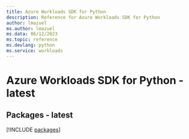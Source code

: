```yaml
---
title: Azure Workloads SDK for Python
description: Reference for Azure Workloads SDK for Python
author: lmazuel
ms.author: lmazuel
ms.data: 06/12/2023
ms.topic: reference
ms.devlang: python
ms.service: workloads
---
```

# Azure Workloads SDK for Python - latest
## Packages - latest
[!INCLUDE [packages](workloads-index.md)]